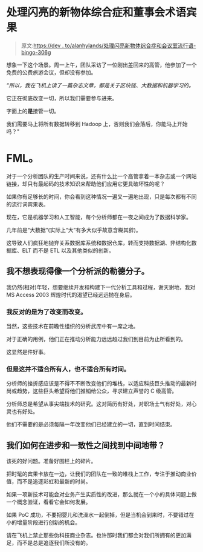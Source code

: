 # 处理闪亮的新物体综合症和董事会术语宾果

> 原文:[https://dev . to/alanhylands/处理闪亮新物体综合症和会议室流行语-bingo-306g](https://dev.to/alanhylands/dealing-with-shiny-new-object-syndrome-and-boardroom-buzzword-bingo-306g)

想象一下这个场景。周一上午，团队采访了一位刚出差回来的高管，他参加了一个免费的公费旅游会议，但却没有参加。

*“所以，我在飞机上读了一篇杂志文章，都是关于区块链、大数据和机器学习的。*

它正在彻底改变一切，所以我们需要参与进来。

字面上的**是**接管一切。

我们需要马上将所有数据转移到 Hadoop 上，否则我们会落后，你能马上开始吗？"

# **FML。**

对于一个分析团队的生产时间来说，还有什么比一个高管拿着一本杂志或一个网站链接，却只有最起码的技术知识来帮助他们应用它更具破坏性的呢？

如果你有足够长的时间，你会看到这种情况一遍又一遍地出现，只是每次都有不同的流行词宾果表。

现在，它是机器学习和人工智能，每个分析师都在一夜之间成为了数据科学家。

几年前是“大数据”(实际上“大”有多大似乎故意含糊其辞)。

这导致人们疯狂地抛弃关系数据库系统和数据仓库，转而支持数据湖、非结构化数据库、ELT 而不是 ETL 以及其他类似的创新。

## 我不想表现得像一个分析派的勒德分子。

我仍然(相对)年轻，想要继续开发和构建下一代分析工具和过程，谢天谢地，我对 MS Access 2003 辉煌时代的渴望已经远远抛在身后。

### 我反对的是为了改变而改变。

当然，这些技术在前瞻性组织的分析武库中有一席之地。

对于正确的用例，他们正在推动分析能力远远超过我们到目前为止所看到的。

这显然是件好事。

### 但是这并不适合所有人，也不适合所有时间。

分析师的挫折感应该是不得不不断改变他们的堆栈，以适应科技巨头推动的最新时尚或趋势，这些巨头希望将他们推销给公众，寻求建立声誉的 C 级高管。

分析师总是希望从事尖端技术的研究。这对简历有好处，对职场士气有好处，对心灵也有好处。

他们不需要的是必须每隔一年改变他们已经建立的一切，直到时间结束。

## 我们如何在进步和一致性之间找到中间地带？

该死的好问题。准备好围栏上的碎片。

把时髦的宾果卡放在一边，让我们的团队在一致的堆栈上工作，专注于推动商业价值，而不是追逐彩虹和最新的时尚。

如果一项新技术可能会对业务产生实质性的改进，那么就在一个小的具体问题上做一个概念验证，看看它会如何发展。

如果 PoC 成功，不要把婴儿和洗澡水一起倒掉，但是当机会到来时，不要错过在小的增量阶段进行创新的机会。

请在飞机上禁止那些伪科技商业杂志。也许那时我们都会对我们所拥有的更加满足，而不是总是追逐我们所没有的。